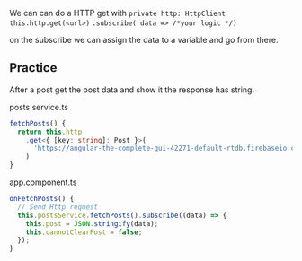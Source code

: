 We can can do a HTTP get with `private http: HttpClient` `this.http.get(<url>)` `.subscribe( data => /*your logic */)`

on the subscribe we can assign the data to a variable and go from there. 

## Practice 

After a post get the post data and show it the response has string.

posts.service.ts
  
```ts
fetchPosts() {
  return this.http
    .get<{ [key: string]: Post }>(
      'https://angular-the-complete-gui-42271-default-rtdb.firebaseio.com/posts.json'
    )
}
```

app.component.ts

```ts
onFetchPosts() {
  // Send Http request
  this.postsService.fetchPosts().subscribe((data) => {
    this.post = JSON.stringify(data);
    this.cannotClearPost = false;
  });
}
```